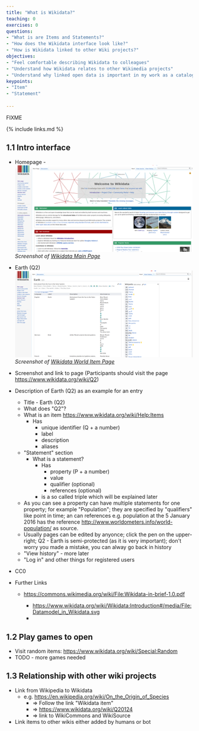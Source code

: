 ```yaml
---
title: "What is Wikidata?"
teaching: 0
exercises: 0
questions:
- "What is are Items and Statements?"
- "How does the Wikidata interface look like?"
- "How is Wikidata linked to other Wiki projects?"
objectives:
- "Feel comfortable describing Wikidata to colleagues"
- "Understand how Wikidata relates to other Wikimedia projects"
- "Understand why linked open data is important in my work as a cataloging or teaching librarian"
keypoints:
- "Item"
- "Statement"

---
```

FIXME

{% include links.md %}

## 1.1 Intro interface ##

- Homepage - 
![Wikidata_Main_Page](../fig/Wikidata_Main_Page.png)  
*Screenshot of [Wikidata Main Page](https://www.wikidata.org/wiki/Wikidata:Main_Page)*

- Earth (Q2) 
![Wikidata_World Item Page](../fig/Wikidata_Item_Q2_Earth.png)  
*Screenshot of [Wikidata World Item Page](https://www.wikidata.org/wiki/Q2)*
- Screenshot and link to page (Participants should visit the page https://www.wikidata.org/wiki/Q2)
- Description of Earth (Q2) as an example for an entry
    - Title - Earth (Q2)
    - What does "Q2"?
    - What is an item https://www.wikidata.org/wiki/Help:Items
        - Has 
            - unique identifier (Q + a number)
            - label 
            - description
            - aliases
    - "Statement" section
        - What is a statement?
            - Has
                - property (P + a number)
                - value
                - qualifier (optional)
                - references (optional)
            - is a so called triple which will be explained later
    - As you can see a property can have multiple statements for one property; for example "Population"; they are specified by "qualifiers" like point in time; an can references e.g. population at the 5 January 2016 has the reference http://www.worldometers.info/world-population/ as source.
    - Usually pages can be edited by anyonce; click the pen on the upper-right; Q2 - Earth is semi-protected (as it is very important); don't worry you made a mistake, you can alway go back in history
    - "View history" - more later
    - "Log in" and other things for registered users
- CC0 
- Further Links
    - https://commons.wikimedia.org/wiki/File:Wikidata-in-brief-1.0.pdf
        
        - https://www.wikidata.org/wiki/Wikidata:Introduction#/media/File:Datamodel_in_Wikidata.svg
        - 

## 1.2 Play games to open ##

- Visit random items: https://www.wikidata.org/wiki/Special:Random
- TODO - more games needed

## 1.3 Relationship with other wiki projects ##
- Link from Wikipedia to Wikidata
    - e.g. https://en.wikipedia.org/wiki/On_the_Origin_of_Species
        - => Follow the link "Wikidata item"
        - => https://www.wikidata.org/wiki/Q20124
        - => link to WikiCommons and WikiSource
-  Link items to other wikis either added by humans or bot
